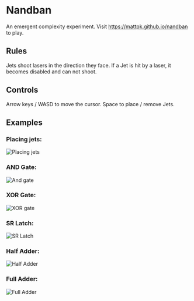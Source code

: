 # Nandban
An emergent complexity experiment. Visit https://mattpk.github.io/nandban to play.

## Rules
Jets shoot lasers in the direction they face. If a Jet is hit by a laser, it becomes disabled and can not shoot.

## Controls
Arrow keys / WASD to move the cursor.
Space to place / remove Jets.

## Examples

### Placing jets:
![Placing jets](https://mattpk.github.io/nandban/gifs/place.gif)

### AND Gate:
![And gate](https://mattpk.github.io/nandban/gifs/andgate.gif)

### XOR Gate:
![XOR gate](https://mattpk.github.io/nandban/gifs/xor.gif)

### SR Latch:
![SR Latch](https://mattpk.github.io/nandban/gifs/srlatch.gif)

### Half Adder:
![Half Adder](https://mattpk.github.io/nandban/gifs/halfadder.gif)

### Full Adder:
![Full Adder](https://mattpk.github.io/nandban/gifs/fulladder.gif)
